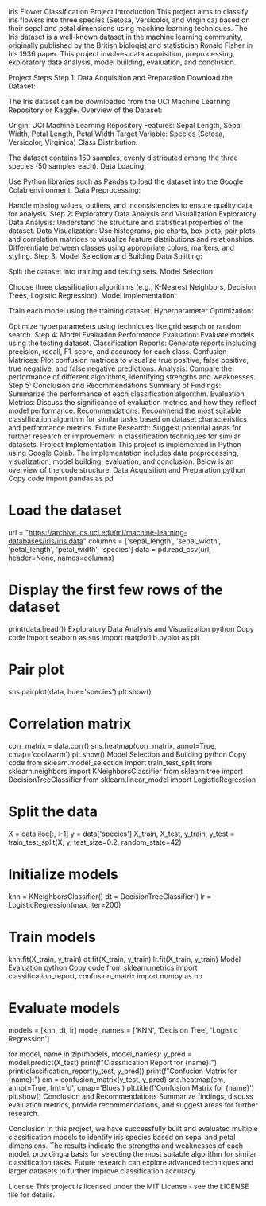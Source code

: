 Iris Flower Classification Project
Introduction
This project aims to classify iris flowers into three species (Setosa, Versicolor, and Virginica) based on their sepal and petal dimensions using machine learning techniques. The Iris dataset is a well-known dataset in the machine learning community, originally published by the British biologist and statistician Ronald Fisher in his 1936 paper. This project involves data acquisition, preprocessing, exploratory data analysis, model building, evaluation, and conclusion.

Project Steps
Step 1: Data Acquisition and Preparation
Download the Dataset:

The Iris dataset can be downloaded from the UCI Machine Learning Repository or Kaggle.
Overview of the Dataset:

Origin: UCI Machine Learning Repository
Features: Sepal Length, Sepal Width, Petal Length, Petal Width
Target Variable: Species (Setosa, Versicolor, Virginica)
Class Distribution:

The dataset contains 150 samples, evenly distributed among the three species (50 samples each).
Data Loading:

Use Python libraries such as Pandas to load the dataset into the Google Colab environment.
Data Preprocessing:

Handle missing values, outliers, and inconsistencies to ensure quality data for analysis.
Step 2: Exploratory Data Analysis and Visualization
Exploratory Data Analysis:
Understand the structure and statistical properties of the dataset.
Data Visualization:
Use histograms, pie charts, box plots, pair plots, and correlation matrices to visualize feature distributions and relationships.
Differentiate between classes using appropriate colors, markers, and styling.
Step 3: Model Selection and Building
Data Splitting:

Split the dataset into training and testing sets.
Model Selection:

Choose three classification algorithms (e.g., K-Nearest Neighbors, Decision Trees, Logistic Regression).
Model Implementation:

Train each model using the training dataset.
Hyperparameter Optimization:

Optimize hyperparameters using techniques like grid search or random search.
Step 4: Model Evaluation
Performance Evaluation:
Evaluate models using the testing dataset.
Classification Reports:
Generate reports including precision, recall, F1-score, and accuracy for each class.
Confusion Matrices:
Plot confusion matrices to visualize true positive, false positive, true negative, and false negative predictions.
Analysis:
Compare the performance of different algorithms, identifying strengths and weaknesses.
Step 5: Conclusion and Recommendations
Summary of Findings:
Summarize the performance of each classification algorithm.
Evaluation Metrics:
Discuss the significance of evaluation metrics and how they reflect model performance.
Recommendations:
Recommend the most suitable classification algorithm for similar tasks based on dataset characteristics and performance metrics.
Future Research:
Suggest potential areas for further research or improvement in classification techniques for similar datasets.
Project Implementation
This project is implemented in Python using Google Colab. The implementation includes data preprocessing, visualization, model building, evaluation, and conclusion. Below is an overview of the code structure:
Data Acquisition and Preparation
python
Copy code
import pandas as pd

# Load the dataset
url = "https://archive.ics.uci.edu/ml/machine-learning-databases/iris/iris.data"
columns = ['sepal_length', 'sepal_width', 'petal_length', 'petal_width', 'species']
data = pd.read_csv(url, header=None, names=columns)

# Display the first few rows of the dataset
print(data.head())
Exploratory Data Analysis and Visualization
python
Copy code
import seaborn as sns
import matplotlib.pyplot as plt

# Pair plot
sns.pairplot(data, hue='species')
plt.show()

# Correlation matrix
corr_matrix = data.corr()
sns.heatmap(corr_matrix, annot=True, cmap='coolwarm')
plt.show()
Model Selection and Building
python
Copy code
from sklearn.model_selection import train_test_split
from sklearn.neighbors import KNeighborsClassifier
from sklearn.tree import DecisionTreeClassifier
from sklearn.linear_model import LogisticRegression

# Split the data
X = data.iloc[:, :-1]
y = data['species']
X_train, X_test, y_train, y_test = train_test_split(X, y, test_size=0.2, random_state=42)

# Initialize models
knn = KNeighborsClassifier()
dt = DecisionTreeClassifier()
lr = LogisticRegression(max_iter=200)

# Train models
knn.fit(X_train, y_train)
dt.fit(X_train, y_train)
lr.fit(X_train, y_train)
Model Evaluation
python
Copy code
from sklearn.metrics import classification_report, confusion_matrix
import numpy as np

# Evaluate models
models = [knn, dt, lr]
model_names = ['KNN', 'Decision Tree', 'Logistic Regression']

for model, name in zip(models, model_names):
    y_pred = model.predict(X_test)
    print(f"Classification Report for {name}:")
    print(classification_report(y_test, y_pred))
    print(f"Confusion Matrix for {name}:")
    cm = confusion_matrix(y_test, y_pred)
    sns.heatmap(cm, annot=True, fmt='d', cmap='Blues')
    plt.title(f'Confusion Matrix for {name}')
    plt.show()
Conclusion and Recommendations
Summarize findings, discuss evaluation metrics, provide recommendations, and suggest areas for further research.

Conclusion
In this project, we have successfully built and evaluated multiple classification models to identify iris species based on sepal and petal dimensions. The results indicate the strengths and weaknesses of each model, providing a basis for selecting the most suitable algorithm for similar classification tasks. Future research can explore advanced techniques and larger datasets to further improve classification accuracy.

License
This project is licensed under the MIT License - see the LICENSE file for details.


